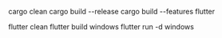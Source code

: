cargo clean
cargo build --release
cargo build --features flutter


flutter clean
flutter build windows
flutter run -d windows
